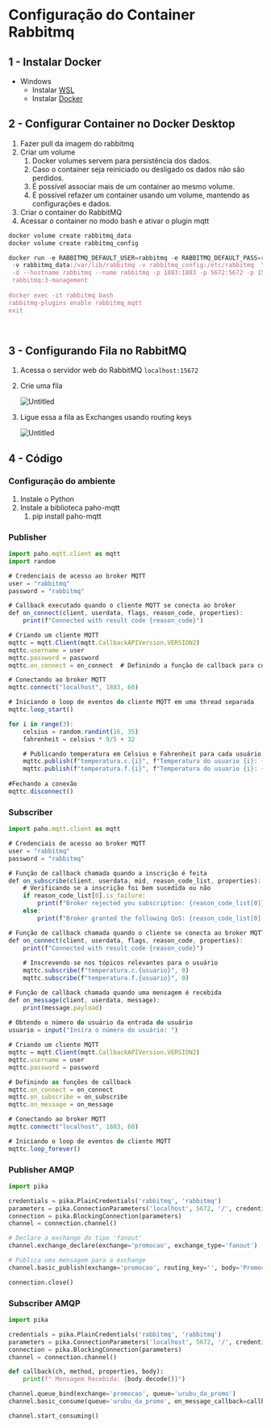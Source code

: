 # Configuração do Container Rabbitmq

## 1 - Instalar Docker

- Windows
    - Instalar [WSL](https://learn.microsoft.com/pt-br/windows/wsl/install)
    - Instalar [Docker](https://docs.docker.com/desktop/install/windows-install/)

## 2 - Configurar Container no Docker Desktop

1. Fazer pull da imagem do rabbitmq
2. Criar um volume
    1. Docker volumes servem para persistência dos dados.
    2. Caso o container seja reiniciado ou desligado os dados não são perdidos.
    3. É possível associar mais de um container ao mesmo volume.
    4. É possível refazer um container usando um volume, mantendo as configurações e dados.
3. Criar o container do RabbitMQ
4. Acessar o container no modo bash e ativar o plugin mqtt

```jsx
docker volume create rabbitmq_data
docker volume create rabbitmq_config

docker run -e RABBITMQ_DEFAULT_USER=rabbitmq -e RABBITMQ_DEFAULT_PASS=rabbitmq \
 -v rabbitmq_data:/var/lib/rabbitmq -v rabbitmq_config:/etc/rabbitmq  \
 -d --hostname rabbitmq --name rabbitmq -p 1883:1883 -p 5672:5672 -p 15672:15672 \
 rabbitmq:3-management
 
docker exec -it rabbitmq bash
rabbitmq-plugins enable rabbitmq_mqtt
exit
 
 
```

## 3 - Configurando Fila no RabbitMQ

1. Acessa o servidor web do RabbitMQ `localhost:15672`
2. Crie uma fila
    
    ![Untitled](Configurac%CC%A7a%CC%83o%20do%20Container%20Rabbitmq%20438c2e6370bf4ecc915af569fe072234/Untitled.png)
    
3. Ligue essa a fila as Exchanges usando routing keys
    
    ![Untitled](Configurac%CC%A7a%CC%83o%20do%20Container%20Rabbitmq%20438c2e6370bf4ecc915af569fe072234/Untitled%201.png)
    

## 4 - Código

### Configuração do ambiente

1. Instale o Python
2. Instale a biblioteca paho-mqtt
    1. pip install paho-mqtt

### Publisher

```jsx
import paho.mqtt.client as mqtt
import random

# Credenciais de acesso ao broker MQTT
user = "rabbitmq"
password = "rabbitmq"

# Callback executado quando o cliente MQTT se conecta ao broker
def on_connect(client, userdata, flags, reason_code, properties):
    print(f"Connected with result code {reason_code}")

# Criando um cliente MQTT
mqttc = mqtt.Client(mqtt.CallbackAPIVersion.VERSION2) 
mqttc.username = user
mqttc.password = password
mqttc.on_connect = on_connect  # Definindo a função de callback para conexão

# Conectando ao broker MQTT
mqttc.connect("localhost", 1883, 60)

# Iniciando o loop de eventos do cliente MQTT em uma thread separada
mqttc.loop_start()

for i in range(3):
    celsius = random.randint(16, 35)
    fahrenheit = celsius * 9/5 + 32

    # Publicando temperatura em Celsius e Fahrenheit para cada usuário
    mqttc.publish(f"temperatura.c.{i}", f"Temperatura do usuario {i}: {celsius} graus Celsius")
    mqttc.publish(f"temperatura.f.{i}", f"Temperatura do usuario {i}: {fahrenheit} graus Fahrenheit")
   
#Fechando a conexão
mqttc.disconnect()
```

### Subscriber

```jsx
import paho.mqtt.client as mqtt

# Credenciais de acesso ao broker MQTT
user = "rabbitmq"
password = "rabbitmq"

# Função de callback chamada quando a inscrição é feita
def on_subscribe(client, userdata, mid, reason_code_list, properties):
    # Verificando se a inscrição foi bem sucedida ou não
    if reason_code_list[0].is_failure:
        print(f"Broker rejected you subscription: {reason_code_list[0]}")
    else:
        print(f"Broker granted the following QoS: {reason_code_list[0].value}")

# Função de callback chamada quando o cliente se conecta ao broker MQTT
def on_connect(client, userdata, flags, reason_code, properties):
    print(f"Connected with result code {reason_code}")
    
    # Inscrevendo-se nos tópicos relevantes para o usuário
    mqttc.subscribe(f"temperatura.c.{usuario}", 0)
    mqttc.subscribe(f"temperatura.f.{usuario}", 0)

# Função de callback chamada quando uma mensagem é recebida
def on_message(client, userdata, message):
    print(message.payload)
    
# Obtendo o número do usuário da entrada do usuário
usuario = input("Insira o número do usuário: ")

# Criando um cliente MQTT
mqttc = mqtt.Client(mqtt.CallbackAPIVersion.VERSION2)
mqttc.username = user
mqttc.password = password

# Definindo as funções de callback
mqttc.on_connect = on_connect
mqttc.on_subscribe = on_subscribe
mqttc.on_message = on_message

# Conectando ao broker MQTT
mqttc.connect("localhost", 1883, 60)

# Iniciando o loop de eventos do cliente MQTT
mqttc.loop_forever()

```

### Publisher AMQP

```python
import pika

credentials = pika.PlainCredentials('rabbitmq', 'rabbitmq')
parameters = pika.ConnectionParameters('localhost', 5672, '/', credentials)
connection = pika.BlockingConnection(parameters)
channel = connection.channel()

# Declare a exchange do tipo 'fanout'
channel.exchange_declare(exchange='promocao', exchange_type='fanout')

# Publica uma mensagem para a exchange
channel.basic_publish(exchange='promocao', routing_key='', body='Promoção!')

connection.close()
```

### Subscriber AMQP

```python
import pika

credentials = pika.PlainCredentials('rabbitmq', 'rabbitmq')
parameters = pika.ConnectionParameters('localhost', 5672, '/', credentials)
connection = pika.BlockingConnection(parameters)
channel = connection.channel()

def callback(ch, method, properties, body):
    print(f" Mensagem Recebida: {body.decode()}")

channel.queue_bind(exchange='promocao', queue='urubu_da_promo')
channel.basic_consume(queue='urubu_da_promo', on_message_callback=callback, auto_ack=True)

channel.start_consuming()
```